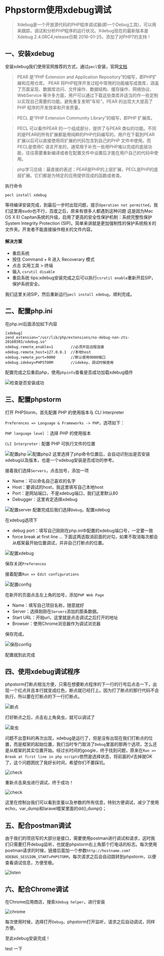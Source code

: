 # Phpstorm使用xdebug调试
> Xdebug是一个开放源代码的PHP程序调试器(即一个Debug工具)，可以用来跟踪，调试和分析PHP程序的运行状况。Xdebug现在的最新版本是Xdebug 2.4.0RC4,release日期 2016-01-25，添加了对PHP7的支持！
## 一、安装xdebug

安装xdebug我们使用官网推荐的方式，通过``pecl``安装，官网[文档](https://xdebug.org/docs/install)

> PEAR 是“PHP Extension and Application Repository”的缩写，即PHP扩展和应用仓库。
> PEAR 将PHP程序开发过程中常用的功能编写成类库，涵盖了页面呈现、数据库访问、文件操作、数据结构、缓存操作、网络协议、WebService 等许多方面，用户可以通过下载这些类库并适当的作一些定制以实现自己需要的功能。避免重复发明“车轮”。PEAR 的出现大大提高了PHP 程序的开发效率和开发质量。

>PECL 是“PHP Extension Community Library”的缩写，即PHP 扩展库。
  
>PECL 可以看作PEAR 的一个组成部分，提供了与PEAR 类似的功能。不同的是PEAR的所有扩展都是用纯粹的PHP代码编写的，用户在下载到PEAR 扩展以后可以直接使用将扩展的代码包含到自己的PHP 文件中使用。而PECL是使用C 语言开发的，通常用于补充一些用PHP难以完成的底层功能，往往需要重新编译或者在配置文件中设置后才能在用户自己的代码中使用。
  
>php学习总结：最直接的表述：PEAR是PHP的上层扩展，PECL是PHP的底层扩展。它们都是为特定的应用提供现成的函数或者类。

执行命令
```
pecl install xdebug
```

等待编译安装完成，到最后一步时出现问题，提示``Operation not permitted``，我们这里用sudo也不行，百度之后，原来有很多人都遇到这种问题
这是因为Mac OS X El Capitan系统的升级，启用了更高的安全性保护机制：系统完整性保护System Integrity Protection (SIP)。简单来讲就是更加强制性的保护系统相关的文件夹。开发者不能直接操作相关的文件内容。

#### 解决方案
  - 重启系统
  - 按住 Command + R 进入 Recoverary 模式
  - 点击 实用工具 > 终端
  - 输入 ``csrutil disable``
  - 重启系统
  tips:xdebug安装完成之后可以执行``csrutil enable``重新开启SIP，保护系统安全。

我们这里关闭SIP，然后重新运行``pecl install xdebug``，顺利完成。

## 二、配置php.ini
在php.ini后面添加如下内容
```
[xdebug]
zend_extension="/usr/lib/php/extensions/no-debug-non-zts-20160303/xdebug.so"
xdebug.remote_enable=1        //必须开启远程连接
xdebug.remote_host=127.0.0.1  //本地host
xdebug.remote_port=9000       //默认使用9000端口
xdebug.idekey=PHPSTORM        //idekey，调试时候使用
```
配置完成之后重启php，使用``phpinfo``查看是否成功加载xdebug插件

![检查是否安装成功](./img/check_xdebug.png)

## 三、配置phpstorm

打开 PHPStorm，首先配置 PHP 的使用版本与 CLI Interpreter

``Preferences => Language & Frameworks -> PHP``，选项如下：

``PHP language level`` ：选择 PHP 的使用版本

``CLI Interpreter`` : 配置 PHP 可执行文件的位置

![配置php](./img/config_php.png)
![配置php2](./img/config_php2.png)
这里选择了php命令位置后，会自动识别出是否安装xdebug以及版本，也是一个xdebug安装是否成功的参考。

接着我们选择``Servers``，点击加号，添加一项
 - Name：可以命名自己喜欢的名字
 - Host：要调试的host，我这里填写自己本地host
 - Port：是网站端口，不是xdebug端口，我们这里默认80
 - Debugger：这里肯定选择xdebug

![配置server](./img/config-sever.png)
配置完成后我们选择``Debug``，配置xdebug

在xdebug选项下
 - debug port：填写自己刚刚在php.ini中配置的xdebug端口号，一定要一致
 - force break at first line ... 下面这两选取消前面的对勾，如果不取消每次都会从框架最开始位置调试，并非自己打断点的位置。
 
![配置xdebug](./img/config_debug.png)

保存关闭``Preferences``

接着配置``Run => Edit configurations``

![配置config](./img/edit_config.png)

在新开的页面点击左上角的加号，添加``PHP Web Page``
 - Name：填写自己项目名称，随意就好
 - Server：选择刚刚在``Servers``添加的那条数据。
 - Start URL：开始url，这里就是点击调试之后打开的地址
 - Browser：使用Chrome浏览器作为调试浏览器

保存完成。

![保存config](./img/save_config.png)

配置就到此完成

## 四、使用xdebug调试程序

phpstorm打断点相当方便，只需在想要断点程序的下一行的行号后点击一下，出现一个红点并且本行就变成红色，断点就已经打上。因为打了断点的那行代码不会执行，所以要在打断点的下一行打断点。

![断点](./img/duandian.png)

打好断点之后，点击右上角臭虫，就可以调试了

![臭虫](./img/chouchong.png)

问题不出意料的再次出现，xdebug是运行了，但是没有出现在我们打断点的位置，而是框架的起始位置，我们当时专门取消了``Debug``里面的那两个选项，怎么还是从框架的其实位置开始。经过长时间的google，终于找到问题，原来在``Run => Break at first line in php scripts``依然是选择状态，将前面的√去掉就OK了，这个问题困扰了我好长时间，希望你们不要踩坑。

![check](./img/break_first.png)

重新点击臭虫进行调试，终于成功！

![check](./img/tiaoshi.png)

这里在控制台我们可以看到变量以及参数的所有信息，特别方便调试，减少了使用echo，var_dump和laravel框架里面的dd(),dump()；

## 五、配合postman调试

由于我们的项目写的大部分是接口，需要使用postman进行调试和请求，这时我们只需要打开debug监听，也就是phpstorm右上角那个打电话的标志。每次使用postman请求的时候，链接后面加一个参数``http://hostname.com?XDEBUG_SESSION_START=PHPSTORM``，每次请求之后会自动跳转到phpstorm，以便查看调试信息，方便至极。

![listen](./img/listen.png)

## 六、配合Chrome调试

在Chrome应用商店，搜索``Xdebug helper``，进行安装

![chrome](./img/chrome.png)

每次使用时候，选择打开``Debug``，phpstorm打开监听，请求之后自动调试，同样方便。

至此xdebug安装完成！

test 一下









